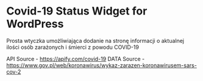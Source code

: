 # Covid-19 Status Widget for WordPress

Prosta wtyczka umożliwiająca dodanie na stronę informacji o aktualnej ilości osób zarażonych i śmierci z powodu COVID-19

API Source - https://apify.com/covid-19
DATA Source - https://www.gov.pl/web/koronawirus/wykaz-zarazen-koronawirusem-sars-cov-2